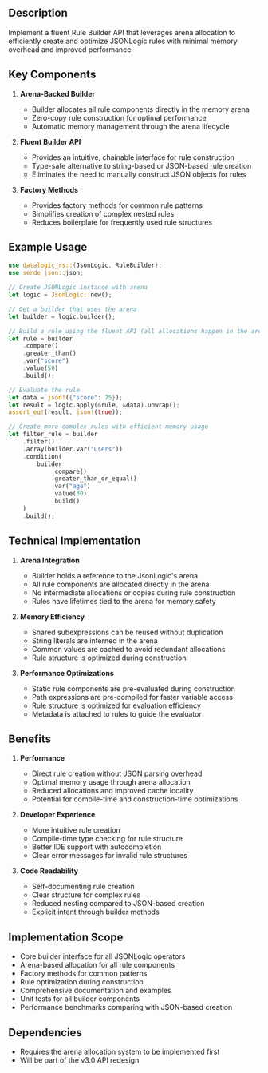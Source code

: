 ## Description

Implement a fluent Rule Builder API that leverages arena allocation to efficiently create and optimize JSONLogic rules with minimal memory overhead and improved performance.

## Key Components

1. **Arena-Backed Builder**
   - Builder allocates all rule components directly in the memory arena
   - Zero-copy rule construction for optimal performance
   - Automatic memory management through the arena lifecycle

2. **Fluent Builder API**
   - Provides an intuitive, chainable interface for rule construction
   - Type-safe alternative to string-based or JSON-based rule creation
   - Eliminates the need to manually construct JSON objects for rules

3. **Factory Methods**
   - Provides factory methods for common rule patterns
   - Simplifies creation of complex nested rules
   - Reduces boilerplate for frequently used rule structures

## Example Usage

```rust
use datalogic_rs::{JsonLogic, RuleBuilder};
use serde_json::json;

// Create JSONLogic instance with arena
let logic = JsonLogic::new();

// Get a builder that uses the arena
let builder = logic.builder();

// Build a rule using the fluent API (all allocations happen in the arena)
let rule = builder
    .compare()
    .greater_than()
    .var("score")
    .value(50)
    .build();

// Evaluate the rule
let data = json!({"score": 75});
let result = logic.apply(&rule, &data).unwrap();
assert_eq!(result, json!(true));

// Create more complex rules with efficient memory usage
let filter_rule = builder
    .filter()
    .array(builder.var("users"))
    .condition(
        builder
            .compare()
            .greater_than_or_equal()
            .var("age")
            .value(30)
            .build()
    )
    .build();
```

## Technical Implementation

1. **Arena Integration**
   - Builder holds a reference to the JsonLogic's arena
   - All rule components are allocated directly in the arena
   - No intermediate allocations or copies during rule construction
   - Rules have lifetimes tied to the arena for memory safety

2. **Memory Efficiency**
   - Shared subexpressions can be reused without duplication
   - String literals are interned in the arena
   - Common values are cached to avoid redundant allocations
   - Rule structure is optimized during construction

3. **Performance Optimizations**
   - Static rule components are pre-evaluated during construction
   - Path expressions are pre-compiled for faster variable access
   - Rule structure is optimized for evaluation efficiency
   - Metadata is attached to rules to guide the evaluator

## Benefits

1. **Performance**
   - Direct rule creation without JSON parsing overhead
   - Optimal memory usage through arena allocation
   - Reduced allocations and improved cache locality
   - Potential for compile-time and construction-time optimizations

2. **Developer Experience**
   - More intuitive rule creation
   - Compile-time type checking for rule structure
   - Better IDE support with autocompletion
   - Clear error messages for invalid rule structures

3. **Code Readability**
   - Self-documenting rule creation
   - Clear structure for complex rules
   - Reduced nesting compared to JSON-based creation
   - Explicit intent through builder methods

## Implementation Scope

- Core builder interface for all JSONLogic operators
- Arena-based allocation for all rule components
- Factory methods for common patterns
- Rule optimization during construction
- Comprehensive documentation and examples
- Unit tests for all builder components
- Performance benchmarks comparing with JSON-based creation

## Dependencies

- Requires the arena allocation system to be implemented first
- Will be part of the v3.0 API redesign